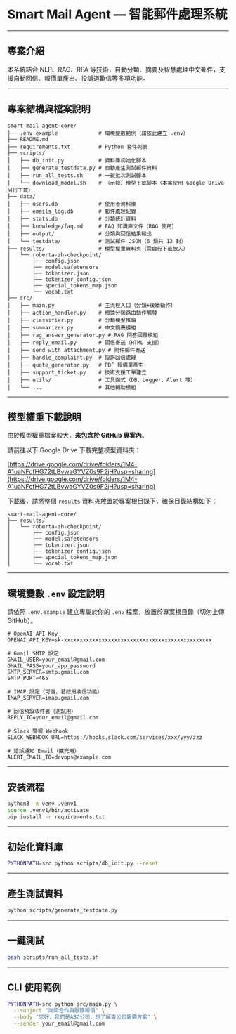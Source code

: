# Smart Mail Agent — 智能郵件處理系統

---

## 專案介紹

本系統結合 NLP、RAG、RPA 等技術，自動分類、摘要及智慧處理中文郵件，支援自動回信、報價單產出、投訴道歉信等多項功能。

---

## 專案結構與檔案說明

```
smart-mail-agent-core/
├── .env.example             # 環境變數範例（請依此建立 .env）
├── README.md               
├── requirements.txt         # Python 套件列表
├── scripts/
│   ├── db_init.py           # 資料庫初始化腳本
│   ├── generate_testdata.py # 自動產生測試郵件資料
│   ├── run_all_tests.sh     # 一鍵批次測試腳本
│   └── download_model.sh    # （示範）模型下載腳本（本案使用 Google Drive 另行下載）
├── data/
│   ├── users.db             # 使用者資料庫
│   ├── emails_log.db        # 郵件處理記錄
│   ├── stats.db             # 分類統計資料
│   ├── knowledge/faq.md     # FAQ 知識庫文件（RAG 使用）
│   ├── output/              # 分類與回信結果輸出
│   └── testdata/            # 測試郵件 JSON（6 類共 12 封）
├── results/                 # 模型權重資料夾（需自行下載放入）
│   └── roberta-zh-checkpoint/
│       ├── config.json
│       ├── model.safetensors
│       ├── tokenizer.json
│       ├── tokenizer_config.json
│       ├── special_tokens_map.json
│       └── vocab.txt
├── src/
│   ├── main.py              # 主流程入口（分類+後續動作）
│   ├── action_handler.py    # 根據分類路由動作觸發
│   ├── classifier.py        # 分類模型推論
│   ├── summarizer.py        # 中文摘要模組
│   ├── rag_answer_generator.py # RAG 問答回覆模組
│   ├── reply_email.py       # 回信寄送（HTML 支援）
│   ├── send_with_attachment.py # 附件郵件寄送
│   ├── handle_complaint.py  # 投訴回信處理
│   ├── quote_generator.py   # PDF 報價單產生
│   ├── support_ticket.py    # 技術支援工單建立
│   ├── utils/               # 工具函式（DB、Logger、Alert 等）
│   └── ...                  # 其他輔助模組
```

---

## 模型權重下載說明

由於模型權重檔案較大，**未包含於 GitHub 專案內**。

請前往以下 Google Drive 下載完整模型資料夾：

[https://drive.google.com/drive/folders/1M4-A1uaNFcfHG72tLBvwaGYVZ0s9F2jH?usp=sharing](https://drive.google.com/drive/folders/1M4-A1uaNFcfHG72tLBvwaGYVZ0s9F2jH?usp=sharing)

下載後，請將整個 `results` 資料夾放置於專案根目錄下，確保目錄結構如下：

```
smart-mail-agent-core/
├── results/
│   └── roberta-zh-checkpoint/
│       ├── config.json
│       ├── model.safetensors
│       ├── tokenizer.json
│       ├── tokenizer_config.json
│       ├── special_tokens_map.json
│       └── vocab.txt
```

---

## 環境變數 `.env` 設定說明

請依照 `.env.example` 建立專屬於你的 `.env` 檔案，放置於專案根目錄（切勿上傳 GitHub）。

```dotenv
# OpenAI API Key
OPENAI_API_KEY=sk-xxxxxxxxxxxxxxxxxxxxxxxxxxxxxxxxxxxxxxxxxxxxxxx

# Gmail SMTP 設定
GMAIL_USER=your_email@gmail.com
GMAIL_PASS=your_app_password
SMTP_SERVER=smtp.gmail.com
SMTP_PORT=465

# IMAP 設定（可選，若啟用收信功能）
IMAP_SERVER=imap.gmail.com

# 回信預設收件者（測試用）
REPLY_TO=your_email@gmail.com

# Slack 警報 Webhook
SLACK_WEBHOOK_URL=https://hooks.slack.com/services/xxx/yyy/zzz

# 錯誤通知 Email（擴充用）
ALERT_EMAIL_TO=devops@example.com
```

---

## 安裝流程

```bash
python3 -m venv .venv1
source .venv1/bin/activate
pip install -r requirements.txt
```

---

## 初始化資料庫

```bash
PYTHONPATH=src python scripts/db_init.py --reset
```

---

## 產生測試資料

```bash
python scripts/generate_testdata.py
```

---

## 一鍵測試

```bash
bash scripts/run_all_tests.sh
```

---

## CLI 使用範例

```bash
PYTHONPATH=src python src/main.py \
  --subject "詢問合作與服務報價" \
  --body "您好，我們是ABC公司，想了解貴公司報價方案" \
  --sender your_email@gmail.com
```
